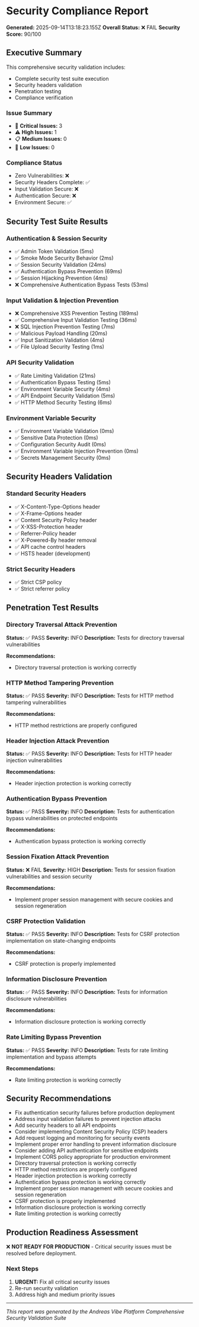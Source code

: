 # Security Compliance Report

**Generated:** 2025-09-14T13:18:23.155Z
**Overall Status:** ❌ FAIL
**Security Score:** 90/100

## Executive Summary

This comprehensive security validation includes:

- Complete security test suite execution
- Security headers validation
- Penetration testing
- Compliance verification

### Issue Summary

- 🚨 **Critical Issues:** 3
- ⚠️ **High Issues:** 1
- 📋 **Medium Issues:** 0
- 📝 **Low Issues:** 0

### Compliance Status

- Zero Vulnerabilities: ❌
- Security Headers Complete: ✅
- Input Validation Secure: ❌
- Authentication Secure: ❌
- Environment Secure: ✅

## Security Test Suite Results

### Authentication & Session Security

- ✅ Admin Token Validation (5ms)
- ✅ Smoke Mode Security Behavior (2ms)
- ✅ Session Security Validation (24ms)
- ✅ Authentication Bypass Prevention (69ms)
- ✅ Session Hijacking Prevention (4ms)
- ❌ Comprehensive Authentication Bypass Tests (53ms)

### Input Validation & Injection Prevention

- ❌ Comprehensive XSS Prevention Testing (189ms)
- ✅ Comprehensive Input Validation Testing (36ms)
- ❌ SQL Injection Prevention Testing (7ms)
- ✅ Malicious Payload Handling (20ms)
- ✅ Input Sanitization Validation (4ms)
- ✅ File Upload Security Testing (1ms)

### API Security Validation

- ✅ Rate Limiting Validation (21ms)
- ✅ Authentication Bypass Testing (5ms)
- ✅ Environment Variable Security (4ms)
- ✅ API Endpoint Security Validation (5ms)
- ✅ HTTP Method Security Testing (6ms)

### Environment Variable Security

- ✅ Environment Variable Validation (0ms)
- ✅ Sensitive Data Protection (0ms)
- ✅ Configuration Security Audit (0ms)
- ✅ Environment Variable Injection Prevention (0ms)
- ✅ Secrets Management Security (0ms)

## Security Headers Validation

### Standard Security Headers

- ✅ X-Content-Type-Options header
- ✅ X-Frame-Options header
- ✅ Content Security Policy header
- ✅ X-XSS-Protection header
- ✅ Referrer-Policy header
- ✅ X-Powered-By header removal
- ✅ API cache control headers
- ✅ HSTS header (development)

### Strict Security Headers

- ✅ Strict CSP policy
- ✅ Strict referrer policy

## Penetration Test Results

### Directory Traversal Attack Prevention

**Status:** ✅ PASS
**Severity:** INFO
**Description:** Tests for directory traversal vulnerabilities

**Recommendations:**

- Directory traversal protection is working correctly

### HTTP Method Tampering Prevention

**Status:** ✅ PASS
**Severity:** INFO
**Description:** Tests for HTTP method tampering vulnerabilities

**Recommendations:**

- HTTP method restrictions are properly configured

### Header Injection Attack Prevention

**Status:** ✅ PASS
**Severity:** INFO
**Description:** Tests for HTTP header injection vulnerabilities

**Recommendations:**

- Header injection protection is working correctly

### Authentication Bypass Prevention

**Status:** ✅ PASS
**Severity:** INFO
**Description:** Tests for authentication bypass vulnerabilities on protected endpoints

**Recommendations:**

- Authentication bypass protection is working correctly

### Session Fixation Attack Prevention

**Status:** ❌ FAIL
**Severity:** HIGH
**Description:** Tests for session fixation vulnerabilities and session security

**Recommendations:**

- Implement proper session management with secure cookies and session regeneration

### CSRF Protection Validation

**Status:** ✅ PASS
**Severity:** INFO
**Description:** Tests for CSRF protection implementation on state-changing endpoints

**Recommendations:**

- CSRF protection is properly implemented

### Information Disclosure Prevention

**Status:** ✅ PASS
**Severity:** INFO
**Description:** Tests for information disclosure vulnerabilities

**Recommendations:**

- Information disclosure protection is working correctly

### Rate Limiting Bypass Prevention

**Status:** ✅ PASS
**Severity:** INFO
**Description:** Tests for rate limiting implementation and bypass attempts

**Recommendations:**

- Rate limiting protection is working correctly

## Security Recommendations

- Fix authentication security failures before production deployment
- Address input validation failures to prevent injection attacks
- Add security headers to all API endpoints
- Consider implementing Content Security Policy (CSP) headers
- Add request logging and monitoring for security events
- Implement proper error handling to prevent information disclosure
- Consider adding API authentication for sensitive endpoints
- Implement CORS policy appropriate for production environment
- Directory traversal protection is working correctly
- HTTP method restrictions are properly configured
- Header injection protection is working correctly
- Authentication bypass protection is working correctly
- Implement proper session management with secure cookies and session regeneration
- CSRF protection is properly implemented
- Information disclosure protection is working correctly
- Rate limiting protection is working correctly

## Production Readiness Assessment

❌ **NOT READY FOR PRODUCTION** - Critical security issues must be resolved before deployment.

### Next Steps

1. **URGENT:** Fix all critical security issues
2. Re-run security validation
3. Address high and medium priority issues

---

_This report was generated by the Andreas Vibe Platform Comprehensive Security Validation Suite_
